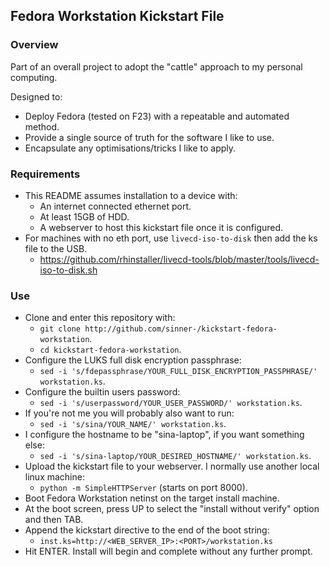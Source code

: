 ## Fedora Workstation Kickstart File

### Overview

Part of an overall project to adopt the "cattle" approach to my personal computing.

Designed to:

* Deploy Fedora (tested on F23) with a repeatable and automated method.
* Provide a single source of truth for the software I like to use.
* Encapsulate any optimisations/tricks I like to apply.

### Requirements
* This README assumes installation to a device with:
  * An internet connected ethernet port.
  * At least 15GB of HDD.
  * A webserver to host this kickstart file once it is configured.
* For machines with no eth port, use `livecd-iso-to-disk` then add the ks file to the USB.
  * https://github.com/rhinstaller/livecd-tools/blob/master/tools/livecd-iso-to-disk.sh

### Use
* Clone and enter this repository with:
  * `git clone http://github.com/sinner-/kickstart-fedora-workstation`.
  * `cd kickstart-fedora-workstation`.
* Configure the LUKS full disk encryption passphrase:
  * `sed -i 's/fdepassphrase/YOUR_FULL_DISK_ENCRYPTION_PASSPHRASE/' workstation.ks`.
* Configure the builtin users password:
  * `sed -i 's/userpassword/YOUR_USER_PASSWORD/' workstation.ks`.
* If you're not me you will probably also want to run:
  * `sed -i 's/sina/YOUR_NAME/' workstation.ks`.
* I configure the hostname to be "sina-laptop", if you want something else:
  * `sed -i 's/sina-laptop/YOUR_DESIRED_HOSTNAME/' workstation.ks`.
* Upload the kickstart file to your webserver. I normally use another local linux machine:
  * `python -m SimpleHTTPServer` (starts on port 8000).
* Boot Fedora Workstation netinst on the target install machine.
* At the boot screen, press UP to select the "install without verify" option and then TAB.
* Append the kickstart directive to the end of the boot string:
  * `inst.ks=http://<WEB_SERVER_IP>:<PORT>/workstation.ks`
* Hit ENTER. Install will begin and complete without any further prompt.
